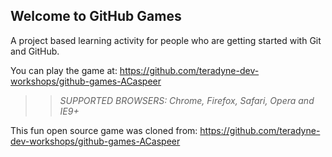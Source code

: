 ## Welcome to GitHub Games

A project based learning activity for people who are getting started with Git and GitHub.

You can play the game at: https://github.com/teradyne-dev-workshops/github-games-ACaspeer

>> _*SUPPORTED BROWSERS*: Chrome, Firefox, Safari, Opera and IE9+_

This fun open source game was cloned from: https://github.com/teradyne-dev-workshops/github-games-ACaspeer
